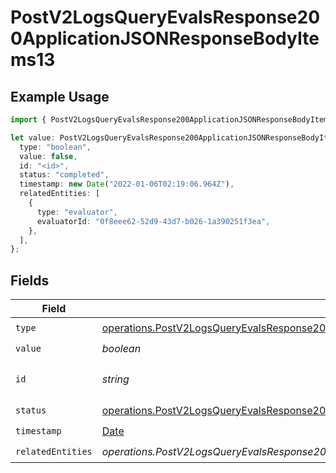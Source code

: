 # PostV2LogsQueryEvalsResponse200ApplicationJSONResponseBodyItems13

## Example Usage

```typescript
import { PostV2LogsQueryEvalsResponse200ApplicationJSONResponseBodyItems13 } from "orq-poc-typescript-multi-env-version/models/operations";

let value: PostV2LogsQueryEvalsResponse200ApplicationJSONResponseBodyItems13 = {
  type: "boolean",
  value: false,
  id: "<id>",
  status: "completed",
  timestamp: new Date("2022-01-06T02:19:06.964Z"),
  relatedEntities: [
    {
      type: "evaluator",
      evaluatorId: "0f8eee62-52d9-43d7-b026-1a390251f3ea",
    },
  ],
};
```

## Fields

| Field                                                                                                                                                                                                                      | Type                                                                                                                                                                                                                       | Required                                                                                                                                                                                                                   | Description                                                                                                                                                                                                                |
| -------------------------------------------------------------------------------------------------------------------------------------------------------------------------------------------------------------------------- | -------------------------------------------------------------------------------------------------------------------------------------------------------------------------------------------------------------------------- | -------------------------------------------------------------------------------------------------------------------------------------------------------------------------------------------------------------------------- | -------------------------------------------------------------------------------------------------------------------------------------------------------------------------------------------------------------------------- |
| `type`                                                                                                                                                                                                                     | [operations.PostV2LogsQueryEvalsResponse200ApplicationJSONResponseBodyItems1Evals7Type](../../models/operations/postv2logsqueryevalsresponse200applicationjsonresponsebodyitems1evals7type.md)                             | :heavy_check_mark:                                                                                                                                                                                                         | N/A                                                                                                                                                                                                                        |
| `value`                                                                                                                                                                                                                    | *boolean*                                                                                                                                                                                                                  | :heavy_check_mark:                                                                                                                                                                                                         | N/A                                                                                                                                                                                                                        |
| `id`                                                                                                                                                                                                                       | *string*                                                                                                                                                                                                                   | :heavy_check_mark:                                                                                                                                                                                                         | The id of the resource                                                                                                                                                                                                     |
| `status`                                                                                                                                                                                                                   | [operations.PostV2LogsQueryEvalsResponse200ApplicationJSONResponseBodyItems1Evals7WorkflowRun3Status](../../models/operations/postv2logsqueryevalsresponse200applicationjsonresponsebodyitems1evals7workflowrun3status.md) | :heavy_check_mark:                                                                                                                                                                                                         | N/A                                                                                                                                                                                                                        |
| `timestamp`                                                                                                                                                                                                                | [Date](https://developer.mozilla.org/en-US/docs/Web/JavaScript/Reference/Global_Objects/Date)                                                                                                                              | :heavy_check_mark:                                                                                                                                                                                                         | N/A                                                                                                                                                                                                                        |
| `relatedEntities`                                                                                                                                                                                                          | *operations.PostV2LogsQueryEvalsResponse200ApplicationJSONResponseBodyItems1EvalsRelatedEntities*[]                                                                                                                        | :heavy_check_mark:                                                                                                                                                                                                         | N/A                                                                                                                                                                                                                        |